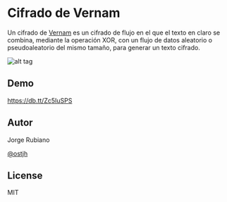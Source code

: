 Cifrado de Vernam
=========

Un cifrado de [Vernam] es un cifrado de flujo en el que el texto en claro se combina, mediante la operación XOR, con un flujo de datos aleatorio o pseudoaleatorio del mismo tamaño, para generar un texto cifrado. 


![alt tag](https://db.tt/I6E3VvPr)


Demo
-----------

https://db.tt/Zc5IuSPS




Autor
-----------
Jorge Rubiano

[@ostjh]


License
----

MIT

[@ostjh]:https://twitter.com/ostjh
[Vernam]:http://es.wikipedia.org/wiki/Cifrado_Vernam